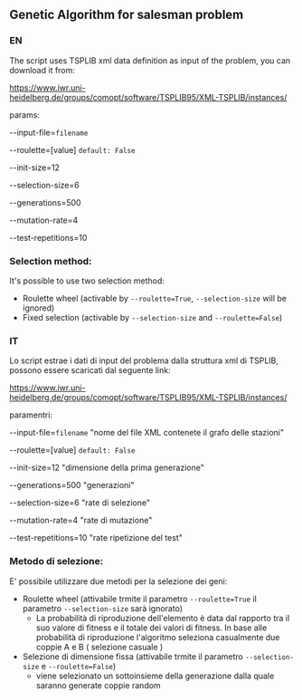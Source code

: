 ## Genetic Algorithm for salesman problem

### EN

The script uses TSPLIB xml data definition as input of the problem, you can download it from:

https://www.iwr.uni-heidelberg.de/groups/comopt/software/TSPLIB95/XML-TSPLIB/instances/

params:

--input-file=`filename`

--roulette=[value] `default: False`

--init-size=12 

--selection-size=6 

--generations=500 

--mutation-rate=4

--test-repetitions=10

### Selection method:

It's possible to use two selection method:
- Roulette wheel (activable by `--roulette=True`, `--selection-size` will be ignored)
- Fixed selection (activable by `--selection-size` and `--roulette=False`)
  
### IT

Lo script estrae i dati di input del problema dalla struttura xml di TSPLIB, possono essere scaricati dal seguente link:

https://www.iwr.uni-heidelberg.de/groups/comopt/software/TSPLIB95/XML-TSPLIB/instances/

paramentri:

--input-file=`filename` "nome del file XML contenete il grafo delle stazioni"

--roulette=[value] `default: False`

--init-size=12 "dimensione della prima generazione"

--generations=500 "generazioni" 

--selection-size=6 "rate di selezione"

--mutation-rate=4 "rate di mutazione"

--test-repetitions=10 "rate ripetizione del test"

### Metodo di selezione:

E' possibile utilizzare due metodi per la selezione dei geni:
- Roulette wheel (attivabile trmite il parametro `--roulette=True` il parametro `--selection-size` sarà ignorato)
    - La probabilità di riproduzione dell'elemento è data dal rapporto tra il suo valore di fitness e il totale dei valori di fitness. In base alle probabilità di riproduzione l'algoritmo seleziona casualmente due coppie A e B ( selezione casuale )
- Selezione di dimensione fissa (attivabile trmite il parametro `--selection-size` e `--roulette=False`)
    - viene selezionato un sottoinsieme della generazione dalla quale saranno generate coppie random
     
    